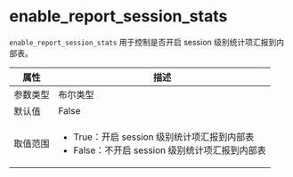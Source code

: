 # enable_report_session_stats

`enable_report_session_stats` 用于控制是否开启 session 级别统计项汇报到内部表。

|  属性    | 描述     |
|----------|---------|
| 参数类型 |   布尔类型      |
| 默认值   | False     |
| 取值范围 | <ul><li>True：开启 session 级别统计项汇报到内部表</li><li>False：不开启 session 级别统计项汇报到内部表</li></ul>  |
